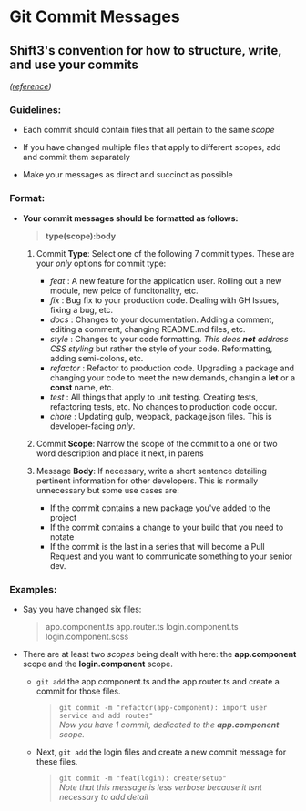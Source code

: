 # Git Commit Messages

## Shift3's convention for how to structure, write, and use your commits  
 _([reference](http://karma-runner.github.io/1.0/dev/git-commit-msg.html))_  


### Guidelines:

 * Each commit should contain files that all pertain to the same _scope_ 

 * If you have changed multiple files that apply to different scopes, add and commit them separately  

 * Make your messages as direct and succinct as possible

### Format:

 * **Your commit messages should be formatted as follows:** 
    >**type(scope):body**  

    1. Commit **Type**: Select one of the following 7 commit types. These are your _only_ options for commit type:
        * *feat* : A new feature for the application user. Rolling out a new module, new peice of funcitonality, etc. 
        * *fix* : Bug fix to your production code. Dealing with GH Issues, fixing a bug, etc.
        * *docs* : Changes to your documentation. Adding a comment, editing a comment, changing README.md files, etc.
        * *style* : Changes to your code formatting. _This does **not** address CSS styling_ but rather the style of your code. Reformatting, adding semi-colons, etc.
        * *refactor* : Refactor to production code. Upgrading a package and changing your code to meet the new demands, changin a **let** or a **const** name, etc.
        * *test* :  All things that apply to unit testing. Creating tests, refactoring tests, etc. No changes to production code occur.
        * *chore* : Updating gulp, webpack, package.json files. This is developer-facing _only_.
    
    2. Commit **Scope**: Narrow the scope of the commit to a one or two word description and place it next, in parens
    
    3. Message **Body**: If necessary, write a short sentence detailing pertinent information for other developers. This is normally unnecessary but some use cases are:

        * If the commit contains a new package you've added to the project
        * If the commit contains a change to your build that you need to notate
        * If the commit is the last in a series that will become a Pull Request and you want to communicate something to your senior dev.

### Examples: 
  * Say you have changed six files: 
    
    > app.component.ts
    > app.router.ts
    > login.component.ts
    > login.component.scss

  * There are at least two _scopes_ being dealt with here: the **app.component** scope and the **login.component** scope.
    * `git add` the  app.component.ts and the app.router.ts and create a commit for those files. 
        > `git commit -m "refactor(app-component): import user service and add routes"`        
            _Now you have 1 commit, dedicated to the **app.component** scope._  
    
    * Next, `git add` the login files and create a new commit message for these files.   
        > `git commit -m "feat(login): create/setup"`  
            _Note that this message is less verbose because it isnt necessary to add detail_